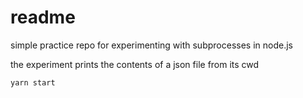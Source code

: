 # readme

simple practice repo for experimenting with subprocesses in node.js

the experiment prints the contents of a json file from its cwd

```shell
yarn start
```
